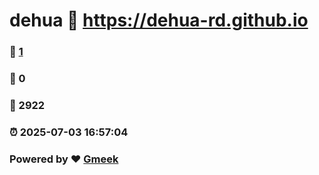 # dehua :link: https://dehua-rd.github.io 
### :page_facing_up: [1](https://dehua-rd.github.io/tag.html) 
### :speech_balloon: 0 
### :hibiscus: 2922 
### :alarm_clock: 2025-07-03 16:57:04 
### Powered by :heart: [Gmeek](https://github.com/Meekdai/Gmeek)
